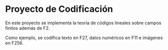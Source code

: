 # Proyecto de Codificación

En este proyecto se implementa la teoría de códigos lineales sobre campos finitos además de F2.

Como ejemplo, se codifica texto en F27, datos numéricos en F11 e imágenes en F256.
